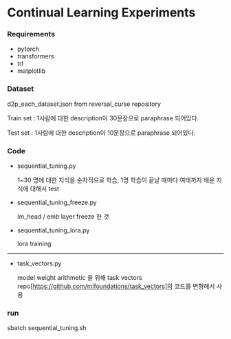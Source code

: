 # Continual Learning Experiments

### Requirements
- pytorch
- transformers
- trl 
- matplotlib

### Dataset

d2p_each_dataset.json from reversal_curse repository

Train set : 1사람에 대한 description이 30문장으로 paraphrase 되어있다.

Test set : 1사람에 대한 description이 10문장으로 paraphrase 되어있다.

### Code

- sequential_tuning.py

    1~30 명에 대한 지식을 순차적으로 학습, 1명 학습이 끝날 때마다 여태까지 배운 지식에 대해서 test

- sequential_tuning_freeze.py

    lm_head / emb layer freeze 한 것


- sequential_tuning_lora.py

    lora training
------------
- task_vectors.py

    model weight arithmetic 을 위해 task vectors repo[https://github.com/mlfoundations/task_vectors]의 코드를 변형해서 사용
 
### run

sbatch sequential_tuning.sh

